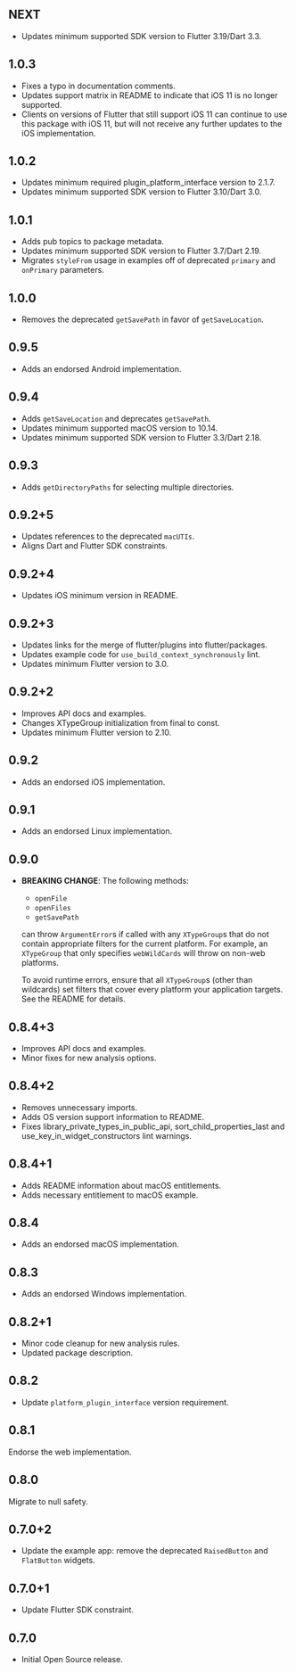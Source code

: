 ## NEXT

- Updates minimum supported SDK version to Flutter 3.19/Dart 3.3.

## 1.0.3

- Fixes a typo in documentation comments.
- Updates support matrix in README to indicate that iOS 11 is no longer supported.
- Clients on versions of Flutter that still support iOS 11 can continue to use this
  package with iOS 11, but will not receive any further updates to the iOS implementation.

## 1.0.2

- Updates minimum required plugin_platform_interface version to 2.1.7.
- Updates minimum supported SDK version to Flutter 3.10/Dart 3.0.

## 1.0.1

- Adds pub topics to package metadata.
- Updates minimum supported SDK version to Flutter 3.7/Dart 2.19.
- Migrates `styleFrom` usage in examples off of deprecated `primary` and `onPrimary` parameters.

## 1.0.0

- Removes the deprecated `getSavePath` in favor of `getSaveLocation`.

## 0.9.5

- Adds an endorsed Android implementation.

## 0.9.4

- Adds `getSaveLocation` and deprecates `getSavePath`.
- Updates minimum supported macOS version to 10.14.
- Updates minimum supported SDK version to Flutter 3.3/Dart 2.18.

## 0.9.3

- Adds `getDirectoryPaths` for selecting multiple directories.

## 0.9.2+5

- Updates references to the deprecated `macUTIs`.
- Aligns Dart and Flutter SDK constraints.

## 0.9.2+4

- Updates iOS minimum version in README.

## 0.9.2+3

- Updates links for the merge of flutter/plugins into flutter/packages.
- Updates example code for `use_build_context_synchronously` lint.
- Updates minimum Flutter version to 3.0.

## 0.9.2+2

- Improves API docs and examples.
- Changes XTypeGroup initialization from final to const.
- Updates minimum Flutter version to 2.10.

## 0.9.2

- Adds an endorsed iOS implementation.

## 0.9.1

- Adds an endorsed Linux implementation.

## 0.9.0

- **BREAKING CHANGE**: The following methods:

  - `openFile`
  - `openFiles`
  - `getSavePath`

  can throw `ArgumentError`s if called with any `XTypeGroup`s that
  do not contain appropriate filters for the current platform. For
  example, an `XTypeGroup` that only specifies `webWildCards` will
  throw on non-web platforms.

  To avoid runtime errors, ensure that all `XTypeGroup`s (other than
  wildcards) set filters that cover every platform your application
  targets. See the README for details.

## 0.8.4+3

- Improves API docs and examples.
- Minor fixes for new analysis options.

## 0.8.4+2

- Removes unnecessary imports.
- Adds OS version support information to README.
- Fixes library_private_types_in_public_api, sort_child_properties_last and use_key_in_widget_constructors
  lint warnings.

## 0.8.4+1

- Adds README information about macOS entitlements.
- Adds necessary entitlement to macOS example.

## 0.8.4

- Adds an endorsed macOS implementation.

## 0.8.3

- Adds an endorsed Windows implementation.

## 0.8.2+1

- Minor code cleanup for new analysis rules.
- Updated package description.

## 0.8.2

- Update `platform_plugin_interface` version requirement.

## 0.8.1

Endorse the web implementation.

## 0.8.0

Migrate to null safety.

## 0.7.0+2

- Update the example app: remove the deprecated `RaisedButton` and `FlatButton` widgets.

## 0.7.0+1

- Update Flutter SDK constraint.

## 0.7.0

- Initial Open Source release.
